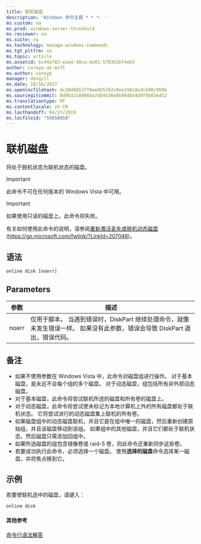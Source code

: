 ```yaml
---
title: 联机磁盘
description: 'Windows 命令主题 * * *- '
ms.custom: na
ms.prod: windows-server-threshold
ms.reviewer: na
ms.suite: na
ms.technology: manage-windows-commands
ms.tgt_pltfrm: na
ms.topic: article
ms.assetid: bc44a783-eaa4-40ca-be01-5703b5bf4eb3
author: coreyp-at-msft
ms.author: coreyp
manager: dongill
ms.date: 10/16/2017
ms.openlocfilehash: 4c30d0853ff0ae065f02c0ee198c8cdcb90c950b
ms.sourcegitcommit: 0d0b32c8986ba7db9536e0b8648d4ddf9b03e452
ms.translationtype: MT
ms.contentlocale: zh-CN
ms.lasthandoff: 04/17/2019
ms.locfileid: "59858058"
---
```

# <a name="online-disk"></a>联机磁盘



将处于脱机状态为联机状态的磁盘。

> [!IMPORTANT]
> 此命令不可在任何版本的 Windows Vista 中可用。

> [!IMPORTANT]
> 如果使用只读的磁盘上，此命令将失败。

有关如何使用此命令的说明，请参阅[重新激活丢失或脱机动态磁盘](https://go.microsoft.com/fwlink/?LinkId=207046)(https://go.microsoft.com/fwlink/?LinkId=207046)。

## <a name="syntax"></a>语法

```
online disk [noerr]
```

## <a name="parameters"></a>Parameters

|参数|描述|
|---------|-----------|
|noerr|仅用于脚本。 当遇到错误时，DiskPart 继续处理命令，就像未发生错误一样。 如果没有此参数，错误会导致 DiskPart 退出，错误代码。|

## <a name="remarks"></a>备注

-   如果不使用参数在 Windows Vista 中，此命令对磁盘组进行操作。 对于基本磁盘，是永远不会每个组的多个磁盘。 对于动态磁盘，组包括所有非外部动态磁盘。
-   对于基本磁盘，此命令将尝试联机所选的磁盘和所有卷的磁盘上。
-   对于动态磁盘，此命令将尝试使未标记为本地计算机上外的所有磁盘都处于联机状态。 它将尝试进行的动态磁盘集上联机的所有卷。
-   如果磁盘组中的动态磁盘联机，并且它是在组中唯一的磁盘，然后重新创建原始组，并且该磁盘移动到该组。 如果组中的其他磁盘，并且它们都处于联机状态，然后磁盘只需添加回组中。
-   如果所选磁盘的组包含镜像卷或 raid-5 卷，则此命令还重新同步这些卷。
-   若要成功执行此命令，必须选择一个磁盘。 使用**选择的磁盘**命令选择某一磁盘，并将焦点移到它。

## <a name="BKMK_examples"></a>示例

若要使联机选中的磁盘，请键入：
```
online disk
```

#### <a name="additional-references"></a>其他参考

[命令行语法解答](command-line-syntax-key.md)

